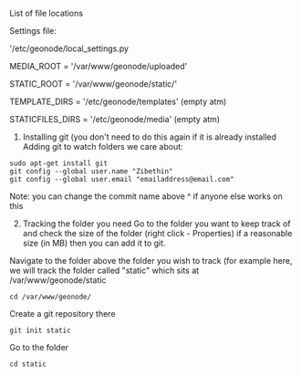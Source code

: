 List of file locations

Settings file:

'/etc/geonode/local_settings.py

MEDIA_ROOT = '/var/www/geonode/uploaded'

STATIC_ROOT = '/var/www/geonode/static/'

TEMPLATE_DIRS = '/etc/geonode/templates' (empty atm)

STATICFILES_DIRS = '/etc/geonode/media' (empty atm)

1. Installing git (you don't need to do this again if it is already installed
Adding git to watch folders we care about:

```
sudo apt-get install git
git config --global user.name "Zibethin"
git config --global user.email "emailaddress@email.com"
```

Note: you can change the commit name above ^ if anyone else works on this

2. Tracking the folder you need
Go to the folder you want to keep track of and check the size of the folder (right click - Properties) if a reasonable size (in MB) then you can add it to git.

Navigate to the folder above the folder you wish to track (for example here, we will track the folder called "static" which sits at 
/var/www/geonode/static

```
cd /var/www/geonode/
```
Create a git repository there
```
git init static
```
Go to the folder
```
cd static
```










